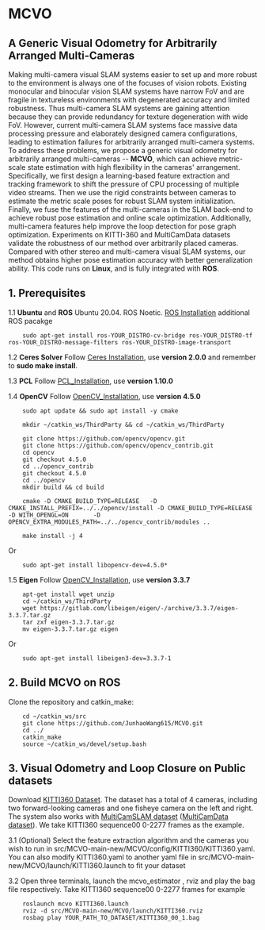 # MCVO
## A Generic Visual Odometry for Arbitrarily Arranged Multi-Cameras

Making multi-camera visual SLAM systems easier to set up and more robust to the environment is always one of the focuses of vision robots. Existing monocular and binocular vision SLAM systems have narrow FoV and are fragile in textureless environments with degenerated accuracy and limited robustness. Thus multi-camera SLAM systems are gaining attention because they can provide redundancy for texture degeneration with wide FoV. However, current multi-camera SLAM systems face massive data processing pressure and elaborately designed camera configurations, leading to estimation failures for arbitrarily arranged multi-camera systems. To address these problems, we propose a generic visual odometry for arbitrarily arranged multi-cameras -- **MCVO**, which can achieve metric-scale state estimation with high flexibility in the cameras' arrangement. Specifically, we first design a learning-based feature extraction and tracking framework to shift the pressure of CPU processing of multiple video streams. Then we use the rigid constraints between cameras to estimate the metric scale poses for robust SLAM system initialization. Finally, we fuse the features of the multi-cameras in the SLAM back-end to achieve robust pose estimation and online scale optimization. Additionally, multi-camera features help improve the loop detection for pose graph optimization. Experiments on KITTI-360 and MultiCamData datasets validate the robustness of our method over arbitrarily placed cameras. Compared with other stereo and multi-camera visual SLAM systems, our method obtains higher pose estimation accuracy with better generalization ability. This code runs on **Linux**, and is fully integrated with **ROS**. 


## 1. Prerequisites
1.1 **Ubuntu** and **ROS**
Ubuntu  20.04.
ROS Noetic. [ROS Installation](http://wiki.ros.org/ROS/Installation)
additional ROS pacakge
```
    sudo apt-get install ros-YOUR_DISTRO-cv-bridge ros-YOUR_DISTRO-tf ros-YOUR_DISTRO-message-filters ros-YOUR_DISTRO-image-transport
```

1.2 **Ceres Solver**
Follow [Ceres Installation](http://ceres-solver.org/installation.html), use **version 2.0.0** and remember to **sudo make install**.

1.3 **PCL**
Follow [PCL_Installation](https://github.com/PointCloudLibrary/pcl/releases), use **version 1.10.0**

1.4 **OpenCV**
Follow [OpenCV_Installation](https://github.com/opencv/opencv/releases), use **version 4.5.0**
```
    sudo apt update && sudo apt install -y cmake 
    
    mkdir ~/catkin_ws/ThirdParty && cd ~/catkin_ws/ThirdParty
    
    git clone https://github.com/opencv/opencv.git
    git clone https://github.com/opencv/opencv_contrib.git
    cd opencv
    git checkout 4.5.0
    cd ../opencv_contrib
    git checkout 4.5.0
    cd ../opencv
    mkdir build && cd build
    
    cmake -D CMAKE_BUILD_TYPE=RELEASE   -D CMAKE_INSTALL_PREFIX=../../opencv/install -D CMAKE_BUILD_TYPE=RELEASE  -D WITH_OPENGL=ON       -D OPENCV_EXTRA_MODULES_PATH=../../opencv_contrib/modules ..
    
    make install -j 4
```

Or

```
    sudo apt-get install libopencv-dev=4.5.0*
```

1.5 **Eigen**
Follow [OpenCV_Installation](https://github.com/opencv/opencv/releases), use **version 3.3.7**
```
    apt-get install wget unzip
    cd ~/catkin_ws/ThirdParty  
    wget https://gitlab.com/libeigen/eigen/-/archive/3.3.7/eigen-3.3.7.tar.gz
    tar zxf eigen-3.3.7.tar.gz
    mv eigen-3.3.7.tar.gz eigen
```

Or

```
    sudo apt-get install libeigen3-dev=3.3.7-1
```

## 2. Build MCVO on ROS
Clone the repository and catkin_make:
```
    cd ~/catkin_ws/src
    git clone https://github.com/JunhaoWang615/MCVO.git
    cd ../
    catkin_make
    source ~/catkin_ws/devel/setup.bash
```

## 3. Visual Odometry and Loop Closure on Public datasets
Download [KITTI360 Dataset](https://www.cvlibs.net/datasets/kitti-360). The dataset has a total of 4 cameras, including two forward-looking cameras and one fisheye camera on the left and right. The system also works with [MultiCamSLAM dataset](https://github.com/neufieldrobotics/MultiCamSLAM) ([MultiCamData dataset](https://drive.google.com/drive/folders/151_ifKEE8WYHAeZ9hGcC69iotIpevBf8?usp=sharing)). We take KITTI360 sequence00 0-2277 frames as the example.

3.1 (Optional) Select the feature extraction algorithm and the cameras you wish to run in src/MCVO-main-new/MCVO/config/KITTI360/KITTI360.yaml. You can also modify KITTI360.yaml to another yaml file in src/MCVO-main-new/MCVO/launch/KITTI360.launch to fit your dataset


3.2 Open three terminals, launch the mcvo_estimator , rviz and play the bag file respectively. Take KITTI360 sequence00 0-2277 frames for example
```
    roslaunch mcvo KITTI360.launch 
    rviz -d src/MCVO-main-new/MCVO/launch/KITTI360.rviz
    rosbag play YOUR_PATH_TO_DATASET/KITTI360_00_1.bag
```



